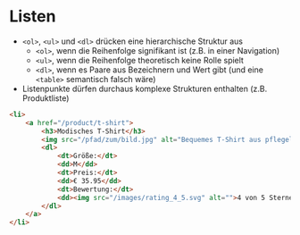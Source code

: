 # Listen

* `<ol>`, `<ul>` und `<dl>` drücken eine hierarchische Struktur aus
    * `<ol>`, wenn die Reihenfolge signifikant ist (z.B. in einer Navigation)
    * `<ul>`, wenn die Reihenfolge theoretisch keine Rolle spielt
    * `<dl>`, wenn es Paare aus Bezeichnern und Wert gibt (und eine `<table>` semantisch falsch wäre)
* Listenpunkte dürfen durchaus komplexe Strukturen enthalten (z.B. Produktliste)

```html
<li>
    <a href="/product/t-shirt">
        <h3>Modisches T-Shirt</h3>
        <img src="/pfad/zum/bild.jpg" alt="Bequemes T-Shirt aus pflegeleichter Baumwolle" />
        <dl>
            <dt>Größe:</dt>
            <dd>M</dd>
            <dt>Preis:</dt>
            <dd>€ 35.95</dd>
            <dt>Bewertung:</dt>
            <dd><img src="/images/rating_4_5.svg" alt="">4 von 5 Sternen</dd>
        </dl>
    </a>
</li>
```